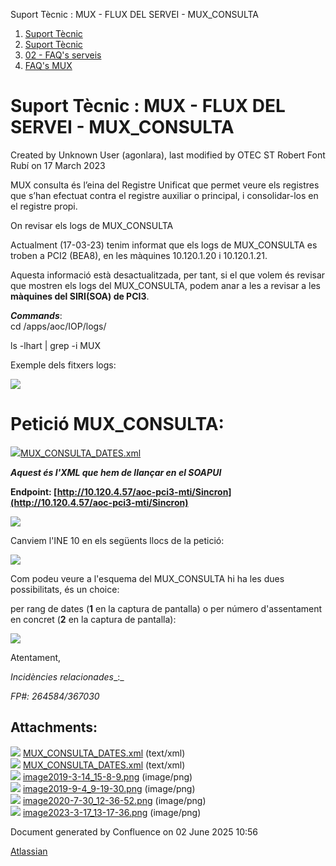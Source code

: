 Suport Tècnic : MUX - FLUX DEL SERVEI - MUX\_CONSULTA  

1.  [Suport Tècnic](index.md)
2.  [Suport Tècnic](13893782.md)
3.  [02 - FAQ's serveis](26313393.md)
4.  [FAQ's MUX](28705591.md)

Suport Tècnic : MUX - FLUX DEL SERVEI - MUX\_CONSULTA
=====================================================

Created by Unknown User (agonlara), last modified by OTEC ST Robert Font Rubí on 17 March 2023

  

MUX consulta és l’eina del Registre Unificat que permet veure els registres que s’han efectuat contra el registre auxiliar o principal, i consolidar-los en el registre propi. 

  

On revisar els logs de MUX\_CONSULTA

Actualment (17-03-23) tenim informat que els logs de MUX\_CONSULTA es troben a PCI2 (BEA8), en les màquines 10.120.1.20 i 10.120.1.21.

Aquesta informació està desactualitzada, per tant, si el que volem és revisar que mostren els logs del MUX\_CONSULTA, podem anar a les a revisar a les **màquines del SIRI(SOA) de PCI3**.

**_Commands_**:  
cd /apps/aoc/IOP/logs/

ls -lhart | grep -i MUX  
  
Exemple dels fitxers logs:  
  
![](attachments/26313383/81855891.png)  

  

  

Petició MUX\_CONSULTA: 
=======================

[![](download/resources/com.atlassian.confluence.plugins.confluence-view-file-macro:view-file-macro-resources/images/placeholder-small-code.png)MUX\_CONSULTA\_DATES.xml](/download/attachments/26313383/MUX_CONSULTA_DATES.xml?version=2&modificationDate=1552572568000&api=v2)

**_Aquest és l'XML que hem de llançar en el SOAPUI_**

**Endpoint: [http://10.120.4.57/aoc-pci3-mti/Sincron](http://10.120.4.57/aoc-pci3-mti/Sincron)**

  

![](attachments/26313383/26315602.png)

  

Canviem l'INE 10 en els següents llocs de la petició:

![](attachments/26313383/26318879.png)

  

Com podeu veure a l'esquema del MUX\_CONSULTA hi ha les dues possibilitats, és un choice:

per rang de dates (**1** en la captura de pantalla) o per número d'assentament en concret (**2** en la captura de pantalla):

  

![](attachments/26313383/41518301.png)

  

Atentament,

  

_Incidències relacionades__:_ 

_FP#: 264584/367030_ 

Attachments:
------------

![](images/icons/bullet_blue.gif) [MUX\_CONSULTA\_DATES.xml](attachments/26313383/26315592.xml) (text/xml)  
![](images/icons/bullet_blue.gif) [MUX\_CONSULTA\_DATES.xml](attachments/26313383/26315589.xml) (text/xml)  
![](images/icons/bullet_blue.gif) [image2019-3-14\_15-8-9.png](attachments/26313383/26315602.png) (image/png)  
![](images/icons/bullet_blue.gif) [image2019-9-4\_9-19-30.png](attachments/26313383/26318879.png) (image/png)  
![](images/icons/bullet_blue.gif) [image2020-7-30\_12-36-52.png](attachments/26313383/41518301.png) (image/png)  
![](images/icons/bullet_blue.gif) [image2023-3-17\_13-17-36.png](attachments/26313383/81855891.png) (image/png)  

Document generated by Confluence on 02 June 2025 10:56

[Atlassian](http://www.atlassian.com/)